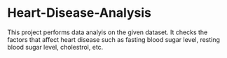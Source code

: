 # Heart-Disease-Analysis
This project performs data analyis on the given dataset.
It checks the factors that affect heart disease such as fasting blood sugar level, resting blood sugar level, cholestrol, etc.
